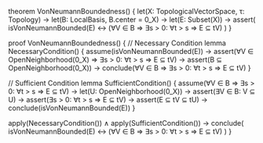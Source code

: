 theorem VonNeumannBoundedness() {
  let(X: TopologicalVectorSpace, τ: Topology) →
  let(B: LocalBasis, B.center = 0_X) →
  let(E: Subset(X)) →
  assert(
    isVonNeumannBounded(E) ↔
    (∀V ∈ B ⇒ ∃s > 0: ∀t > s ⇒ E ⊆ tV)
  )
}

proof VonNeumannBoundedness() {
  // Necessary Condition
  lemma NecessaryCondition() {
    assume(isVonNeumannBounded(E)) →
    assert(∀V ∈ OpenNeighborhood(0_X) ⇒ ∃s > 0: ∀t > s ⇒ E ⊆ tV) →
    assert(B ⊆ OpenNeighborhood(0_X)) →
    conclude(∀V ∈ B ⇒ ∃s > 0: ∀t > s ⇒ E ⊆ tV)
  }

  // Sufficient Condition
  lemma SufficientCondition() {
    assume(∀V ∈ B ⇒ ∃s > 0: ∀t > s ⇒ E ⊆ tV) →
    let(U: OpenNeighborhood(0_X)) →
    assert(∃V ∈ B: V ⊆ U) →
    assert(∃s > 0: ∀t > s ⇒ E ⊆ tV) →
    assert(E ⊆ tV ⊆ tU) →
    conclude(isVonNeumannBounded(E))
  }

  apply(NecessaryCondition()) ∧
  apply(SufficientCondition()) →
  conclude(
    isVonNeumannBounded(E) ↔
    (∀V ∈ B ⇒ ∃s > 0: ∀t > s ⇒ E ⊆ tV)
  )
}